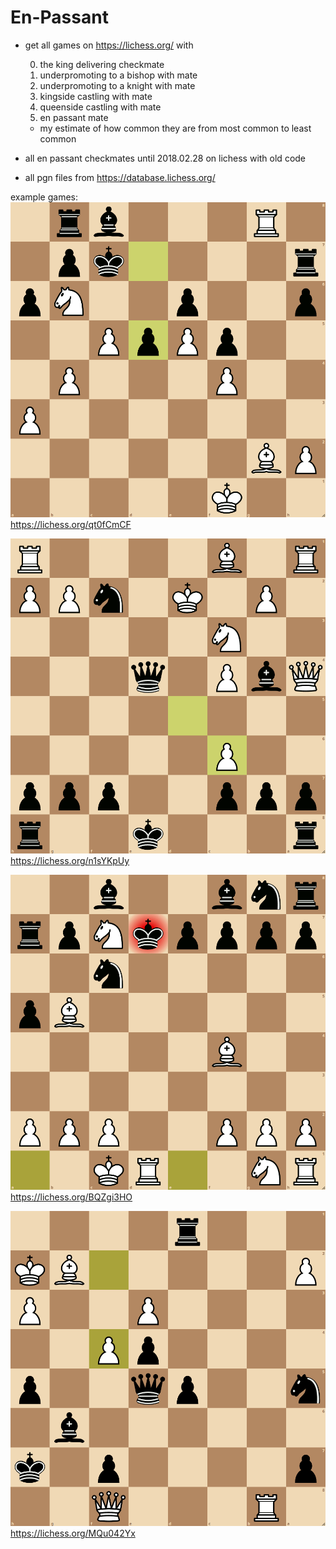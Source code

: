 # En-Passant
- get all games on https://lichess.org/ with

  0. the king delivering checkmate
  1. underpromoting to a bishop with mate
  2. underpromoting to a knight with mate
  3. kingside castling with mate
  4. queenside castling with mate
  5. en passant mate
  - my estimate of how common they are from most common to least common
- all en passant checkmates until 2018.02.28 on lichess with old code
- all pgn files from https://database.lichess.org/


example games:
![](https://github.com/leftgoes/En-Passant/blob/main/games/qt0fCmCF.gif?raw=true)
https://lichess.org/qt0fCmCF


![](https://github.com/leftgoes/En-Passant/blob/main/games/n1sYKpUy.gif?raw=true)
https://lichess.org/n1sYKpUy


![](https://github.com/leftgoes/En-Passant/blob/main/games/BQZgi3HO.gif?raw=true)
https://lichess.org/BQZgi3HO


![](https://github.com/leftgoes/En-Passant/blob/main/games/MQu042Yx.gif?raw=true)
https://lichess.org/MQu042Yx
